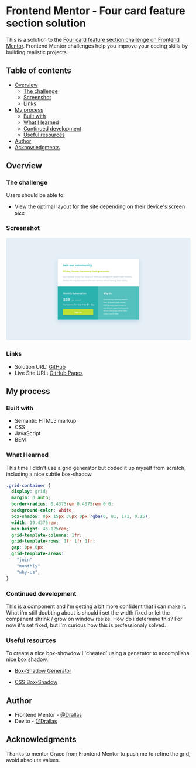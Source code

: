 # Frontend Mentor - Four card feature section solution

This is a solution to the [Four card feature section challenge on Frontend Mentor](https://www.frontendmentor.io/challenges/four-card-feature-section-weK1eFYK). Frontend Mentor challenges help you improve your coding skills by building realistic projects. 

## Table of contents

- [Overview](#overview)
  - [The challenge](#the-challenge)
  - [Screenshot](#screenshot)
  - [Links](#links)
- [My process](#my-process)
  - [Built with](#built-with)
  - [What I learned](#what-i-learned)
  - [Continued development](#continued-development)
  - [Useful resources](#useful-resources)
- [Author](#author)
- [Acknowledgments](#acknowledgments)



## Overview

### The challenge

Users should be able to:

- View the optimal layout for the site depending on their device's screen size

### Screenshot

![](images/screenshot.png)

### Links

- Solution URL: [GitHub](https://github.com/Drallas/Single-price-grid-component)
- Live Site URL: [GitHub Pages](https://drallas.github.io/Single-price-grid-component/)

## My process

### Built with

- Semantic HTML5 markup
- CSS
- JavaScript
- BEM

### What I learned

This time I didn't use a grid generator but coded it up myself from scratch, including a nice subtle box-shadow. 

```css
.grid-container {
  display: grid;
  margin: 0 auto;
  border-radius: 0.4375rem 0.4375rem 0 0;
  background-color: white;
  box-shadow: 0px 15px 30px 0px rgba(0, 81, 171, 0.15);
  width: 19.4375rem;
  max-height: 45.125rem;
  grid-template-columns: 1fr;
  grid-template-rows: 1fr 1fr 1fr;
  gap: 0px 0px;
  grid-template-areas:
    "join"
    "monthly"
    "why-us";
}
```
### Continued development

This is a component and i'm getting a bit more confident that i can make it. What i'm still doubting about is should i set the width fixed or let the companent shrink / grow on window resize. How do i determine this? For now it's set fixed, but i'm curious how this is professionaly solved.  

### Useful resources

To create a nice box-showdow I 'cheated' using a generator to accomplisha nice box shadow.

- [Box-Shadow Generator](https://html-css-js.com/css/generator/box-shadow/) 

- [CSS Box-Shadow](https://cssboxshadow.com/) 

## Author

- Frontend Mentor - [@Drallas](https://www.frontendmentor.io/profile/Drallas)
- Dev.to - [@Drallas](https://dev.to/drallas)


## Acknowledgments
Thanks to mentor Grace from Frontend Mentor to push me to refine the grid, avoid absolute values.